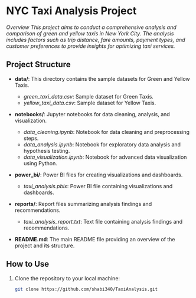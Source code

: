 # **NYC Taxi Analysis Project**

*Overview*
*This project aims to conduct a comprehensive analysis and comparison of green and yellow taxis in New York City. The analysis includes factors such as trip distance, fare amounts, payment types, and customer preferences to provide insights for optimizing taxi services.*

## **Project Structure**

- **data/**: This directory contains the sample datasets for Green and Yellow Taxis.
  - *green_taxi_data.csv*: Sample dataset for Green Taxis.
  - *yellow_taxi_data.csv*: Sample dataset for Yellow Taxis.
  
- **notebooks/**: Jupyter notebooks for data cleaning, analysis, and visualization.
  - *data_cleaning.ipynb*: Notebook for data cleaning and preprocessing steps.
  - *data_analysis.ipynb*: Notebook for exploratory data analysis and hypothesis testing.
  - *data_visualization.ipynb*: Notebook for advanced data visualization using Python.

- **power_bi/**: Power BI files for creating visualizations and dashboards.
  - *taxi_analysis.pbix*: Power BI file containing visualizations and dashboards.

- **reports/**: Report files summarizing analysis findings and recommendations.
  - *taxi_analysis_report.txt*: Text file containing analysis findings and recommendations.
  
- **README.md**: The main README file providing an overview of the project and its structure.

## **How to Use**

1. Clone the repository to your local machine:
   ```bash
   git clone https://github.com/shabi340/TaxiAnalysis.git
